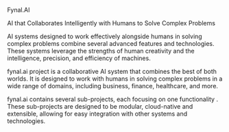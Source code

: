 Fynal.AI

AI that Collaborates Intelligently with Humans to Solve Complex Problems

AI systems designed to work effectively alongside humans in solving complex problems combine several advanced features and technologies. These systems leverage the strengths of human creativity and the intelligence, precision, and efficiency of machines.

fynal.ai project is a collaborative AI system that combines the best of both worlds. It is designed to work with humans in solving complex problems in a wide range of domains, including business, finance, healthcare, and more.

fynal.ai contains several sub-projects, each focusing on one functionality . These sub-projects are designed to be modular, cloud-native and extensible, allowing for easy integration with other systems and technologies.
